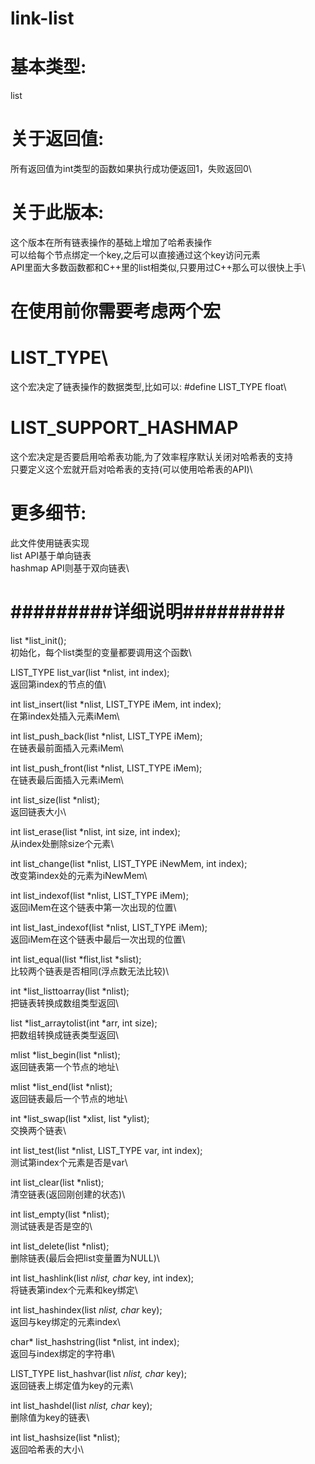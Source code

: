 # link-list

# 基本类型:
list

# 关于返回值:
所有返回值为int类型的函数如果执行成功便返回1，失败返回0\

# 关于此版本:
这个版本在所有链表操作的基础上增加了哈希表操作\
可以给每个节点绑定一个key,之后可以直接通过这个key访问元素\
API里面大多数函数都和C++里的list相类似,只要用过C++那么可以很快上手\

# 在使用前你需要考虑两个宏
# LIST_TYPE\
这个宏决定了链表操作的数据类型,比如可以: #define LIST_TYPE float\

# LIST_SUPPORT_HASHMAP
这个宏决定是否要启用哈希表功能,为了效率程序默认关闭对哈希表的支持\
只要定义这个宏就开启对哈希表的支持(可以使用哈希表的API)\

# 更多细节:
此文件使用链表实现\
list API基于单向链表\
hashmap API则基于双向链表\

# #########详细说明#########

list *list_init();\
初始化，每个list类型的变量都要调用这个函数\

LIST_TYPE list_var(list *nlist, int index);\
返回第index的节点的值\

int list_insert(list *nlist, LIST_TYPE iMem, int index);\
在第index处插入元素iMem\

int list_push_back(list *nlist, LIST_TYPE iMem);\
在链表最前面插入元素iMem\

int list_push_front(list *nlist, LIST_TYPE iMem);\
在链表最后面插入元素iMem\

int list_size(list *nlist);\
返回链表大小\

int list_erase(list *nlist, int size, int index);\
从index处删除size个元素\

int list_change(list *nlist, LIST_TYPE iNewMem, int index);\
改变第index处的元素为iNewMem\

int list_indexof(list *nlist, LIST_TYPE iMem);\
返回iMem在这个链表中第一次出现的位置\

int list_last_indexof(list *nlist, LIST_TYPE iMem);\
返回iMem在这个链表中最后一次出现的位置\

int list_equal(list *flist,list *slist);\
比较两个链表是否相同(浮点数无法比较)\

int *list_listtoarray(list *nlist);\
把链表转换成数组类型返回\

list *list_arraytolist(int *arr, int size);\
把数组转换成链表类型返回\

mlist *list_begin(list *nlist);\
返回链表第一个节点的地址\

mlist *list_end(list *nlist);\
返回链表最后一个节点的地址\

int *list_swap(list *xlist, list *ylist);\
交换两个链表\

int list_test(list *nlist, LIST_TYPE var, int index);\
测试第index个元素是否是var\

int list_clear(list *nlist);\
清空链表(返回刚创建的状态)\

int list_empty(list *nlist);\
测试链表是否是空的\

int list_delete(list *nlist);\
删除链表(最后会把list变量置为NULL)\

int list_hashlink(list *nlist, char* key, int index);\
将链表第index个元素和key绑定\

int list_hashindex(list *nlist, char* key);\
返回与key绑定的元素index\

char* list_hashstring(list *nlist, int index);\
返回与index绑定的字符串\

LIST_TYPE list_hashvar(list *nlist, char* key);\
返回链表上绑定值为key的元素\

int list_hashdel(list *nlist, char* key);\
删除值为key的链表\

int list_hashsize(list *nlist);\
返回哈希表的大小\

